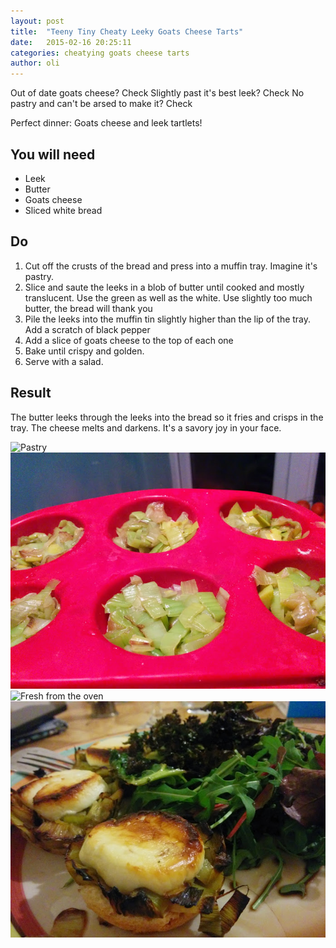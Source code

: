```yaml
---
layout: post
title:  "Teeny Tiny Cheaty Leeky Goats Cheese Tarts"
date:   2015-02-16 20:25:11
categories: cheatying goats cheese tarts
author: oli
---
```


Out of date goats cheese? Check
Slightly past it's best leek? Check
No pastry and can't be arsed to make it?  Check

Perfect dinner: Goats cheese and leek tartlets!



## You will need

* Leek
* Butter
* Goats cheese
* Sliced white bread

## Do

1. Cut off the crusts of the bread and press into a muffin tray.  Imagine it's pastry.
2. Slice and saute the leeks in a blob of butter until cooked and mostly translucent.  Use the green as well as the white.  Use slightly too much butter, the bread will thank you
3. Pile the leeks into the muffin tin slightly higher than the lip of the tray.  Add a scratch of black pepper
4. Add a slice of goats cheese to the top of each one
5. Bake until crispy and golden.
6. Serve with a salad.

## Result

The butter leeks through the leeks into the bread so it fries and crisps in the tray.  The cheese melts and darkens.  It's a savory joy in your face.

![Pastry](/images/leekytarts/tiny-cheaty-leek-tarts-pastry.jpg "Pastry")
![Wth leeks](/images/leekytarts/tiny-cheaty-leek-tarts-leek.jpg "With leeks")
![Fresh from the oven](/images/leekytarts/tiny-cheaty-leek-tarts-outoftheoven.jpg "Fresh from the oven")
![On the plate](/images/leekytarts/tiny-cheaty-leek-tarts-served.jpg "On the plate")


